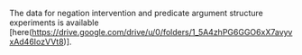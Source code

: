 The data for negation intervention and predicate argument structure experiments is available [here(https://drive.google.com/drive/u/0/folders/1_5A4zhPG6GGO6xX7avyvxAd46IozVVt8)].
